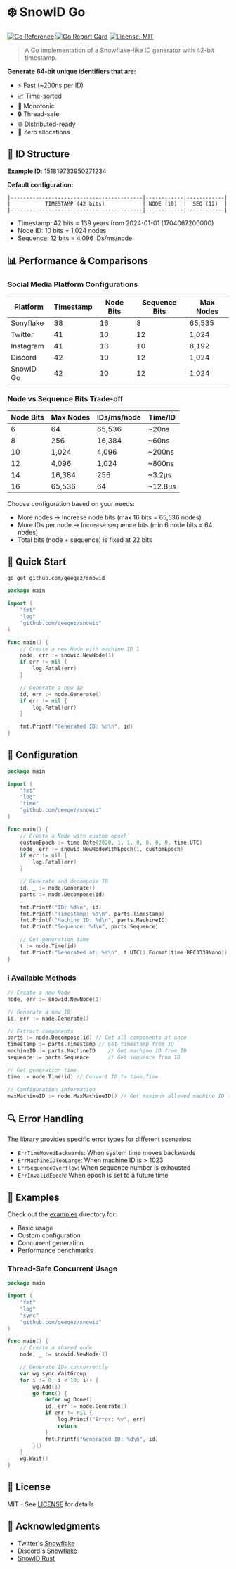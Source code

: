 # ❄️ SnowID Go

[![Go Reference](https://pkg.go.dev/badge/github.com/qeeqez/snowid.svg)](https://pkg.go.dev/github.com/qeeqez/snowid)
[![Go Report Card](https://goreportcard.com/badge/github.com/qeeqez/snowid)](https://goreportcard.com/report/github.com/qeeqez/snowid)
[![License: MIT](https://img.shields.io/badge/License-MIT-yellow.svg)](https://opensource.org/licenses/MIT)

> A Go implementation of a Snowflake-like ID generator with 42-bit timestamp.

**Generate 64-bit unique identifiers that are:**

- ⚡️ Fast (~200ns per ID)
- 📈 Time-sorted
- 🔄 Monotonic
- 🔒 Thread-safe
- 🌐 Distributed-ready
- 🎯 Zero allocations

## 🧮 ID Structure

**Example ID**: 151819733950271234

**Default configuration:**

```text
|------------------------------------------|------------|------------|
|           TIMESTAMP (42 bits)            | NODE (10)  |  SEQ (12)  |
|------------------------------------------|------------|------------|
```

- Timestamp: 42 bits = 139 years from 2024-01-01 (1704067200000)
- Node ID: 10 bits = 1,024 nodes
- Sequence: 12 bits = 4,096 IDs/ms/node

## 📊 Performance & Comparisons

### Social Media Platform Configurations

| Platform  | Timestamp | Node Bits | Sequence Bits | Max Nodes |
|-----------|-----------|-----------|---------------|-----------|
| Sonyflake | 38        | 16        | 8             | 65,535    |
| Twitter   | 41        | 10        | 12            | 1,024     |
| Instagram | 41        | 13        | 10            | 8,192     |
| Discord   | 42        | 10        | 12            | 1,024     |
| SnowID Go | 42        | 10        | 12            | 1,024     |

### Node vs Sequence Bits Trade-off

| Node Bits | Max Nodes | IDs/ms/node | Time/ID |
|-----------|-----------|-------------|---------|
| 6         | 64        | 65,536      | ~20ns   |
| 8         | 256       | 16,384      | ~60ns   |
| 10        | 1,024     | 4,096       | ~200ns  |
| 12        | 4,096     | 1,024       | ~800ns  |
| 14        | 16,384    | 256         | ~3.2µs  |
| 16        | 65,536    | 64          | ~12.8µs |

Choose configuration based on your needs:

- More nodes → Increase node bits (max 16 bits = 65,536 nodes)
- More IDs per node → Increase sequence bits (min 6 node bits = 64 nodes)
- Total bits (node + sequence) is fixed at 22 bits

## 🎯 Quick Start

```bash
go get github.com/qeeqez/snowid
```

```go
package main

import (
	"fmt"
	"log"
	"github.com/qeeqez/snowid"
)

func main() {
	// Create a new Node with machine ID 1
	node, err := snowid.NewNode(1)
	if err != nil {
		log.Fatal(err)
	}

	// Generate a new ID
	id, err := node.Generate()
	if err != nil {
		log.Fatal(err)
	}

	fmt.Printf("Generated ID: %d\n", id)
}
```

## 🔧 Configuration

```go
package main

import (
	"fmt"
	"log"
	"time"
	"github.com/qeeqez/snowid"
)

func main() {
	// Create a Node with custom epoch
	customEpoch := time.Date(2020, 1, 1, 0, 0, 0, 0, time.UTC)
	node, err := snowid.NewNodeWithEpoch(1, customEpoch)
	if err != nil {
		log.Fatal(err)
	}

	// Generate and decompose ID
	id, _ := node.Generate()
	parts := node.Decompose(id)

	fmt.Printf("ID: %d\n", id)
	fmt.Printf("Timestamp: %d\n", parts.Timestamp)
	fmt.Printf("Machine ID: %d\n", parts.MachineID)
	fmt.Printf("Sequence: %d\n", parts.Sequence)

	// Get generation time
	t := node.Time(id)
	fmt.Printf("Generated at: %s\n", t.UTC().Format(time.RFC3339Nano))
}
```

### ℹ️ Available Methods

```go
// Create a new Node
node, err := snowid.NewNode(1)

// Generate a new ID
id, err := node.Generate()

// Extract components
parts := node.Decompose(id) // Get all components at once
timestamp := parts.Timestamp // Get timestamp from ID
machineID := parts.MachineID    // Get machine ID from ID
sequence := parts.Sequence      // Get sequence from ID

// Get generation time
time := node.Time(id) // Convert ID to time.Time

// Configuration information
maxMachineID := node.MaxMachineID() // Get maximum allowed machine ID (1023)
```

## 🔍 Error Handling

The library provides specific error types for different scenarios:

- `ErrTimeMovedBackwards`: When system time moves backwards
- `ErrMachineIDTooLarge`: When machine ID is > 1023
- `ErrSequenceOverflow`: When sequence number is exhausted
- `ErrInvalidEpoch`: When epoch is set to a future time

## 🚀 Examples

Check out the [examples](./example) directory for:

- Basic usage
- Custom configuration
- Concurrent generation
- Performance benchmarks

### Thread-Safe Concurrent Usage

```go
package main

import (
	"fmt"
	"log"
	"sync"
	"github.com/qeeqez/snowid"
)

func main() {
	// Create a shared node
	node, _ := snowid.NewNode(1)

	// Generate IDs concurrently
	var wg sync.WaitGroup
	for i := 0; i < 10; i++ {
		wg.Add(1)
		go func() {
			defer wg.Done()
			id, err := node.Generate()
			if err != nil {
				log.Printf("Error: %v", err)
				return
			}
			fmt.Printf("Generated ID: %d\n", id)
		}()
	}
	wg.Wait()
}
```

## 📜 License

MIT - See [LICENSE](LICENSE) for details

## 🙏 Acknowledgments

- Twitter's [Snowflake](https://github.com/twitter-archive/snowflake)
- Discord's [Snowflake](https://discord.com/developers/docs/reference#snowflakes)
- [SnowID Rust](https://github.com/qeeqez/snowid)
